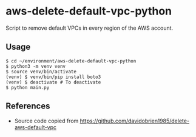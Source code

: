 # aws-delete-default-vpc-python

Script to remove default VPCs in every region of the AWS account.

## Usage
```
$ cd ~/environment/aws-delete-default-vpc-python
$ python3 -m venv venv
$ source venv/bin/activate
(venv) $ venv/bin/pip install boto3
(venv) $ deactivate # To deactivate
$ python main.py
```

## References
- Source code copied from https://github.com/davidobrien1985/delete-aws-default-vpc
